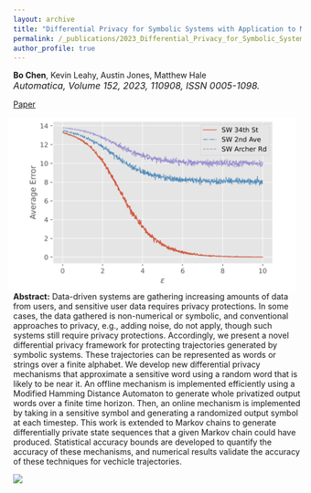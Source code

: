 ```yaml
---
layout: archive
title: "Differential Privacy for Symbolic Systems with Application to Markov Chains"
permalink: /_publications/2023_Differential_Privacy_for_Symbolic_Systems_with_Application_to_Markov_Chains
author_profile: true
---
```


**Bo Chen**, Kevin Leahy, Austin Jones, Matthew Hale<br><span style="font-size:12pt">*Automatica, Volume 152, 2023, 110908, ISSN 0005-1098.*</span><br>

[Paper](https://www.sciencedirect.com/science/article/pii/S0005109823000584)

<img 
src="/images/DP_markov_chain_results_screenshot.png" 
width=600 
style="float: right; margin-left: 10px; margin-right: 10px;">

**Abstract:** Data-driven systems are gathering increasing amounts of data from users, and sensitive user data requires privacy protections. In some cases, the data gathered is non-numerical or symbolic, and conventional approaches to privacy, e.g., adding noise, do not apply, though such systems still require privacy protections. Accordingly, we present a novel differential privacy framework for protecting trajectories generated by symbolic systems. These trajectories can be represented as words or strings over a finite alphabet. We develop new differential privacy mechanisms that approximate a sensitive word using a random word that is likely to be near it. An offline mechanism is implemented efficiently using a Modified Hamming Distance Automaton to generate whole privatized output words over a finite time horizon. Then, an online mechanism is implemented by taking in a sensitive symbol and generating a randomized output symbol at each timestep. This work is extended to Markov chains to generate differentially private state sequences that a given Markov chain could have produced. Statistical accuracy bounds are developed to quantify the accuracy of these mechanisms, and numerical results validate the accuracy of these techniques for vechicle trajectories.

<img 
src="/images/rkhs_results_plot.png" 
width=1000 >
